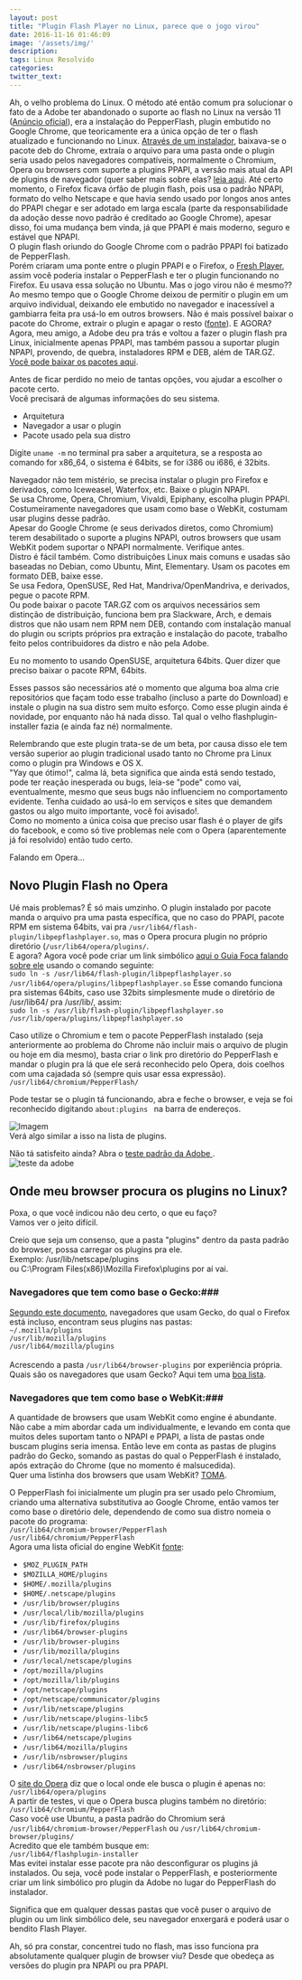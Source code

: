 ```yaml
---
layout: post
title: "Plugin Flash Player no Linux, parece que o jogo virou"
date: 2016-11-16 01:46:09
image: '/assets/img/'
description:
tags: Linux Resolvido
categories:
twitter_text:
---  
```

Ah, o velho problema do Linux.
O método até então comum pra solucionar o fato de a Adobe ter abandonado o suporte ao flash no Linux na versão 11 ([Anúncio oficial](http://blogs.adobe.com/flashplayer/2012/02/adobe-and-google-partnering-for-flash-player-on-linux.html)), era a instalação do PepperFlash, plugin embutido no Google Chrome, que teoricamente era a única opção de ter o flash atualizado e funcionando no Linux.
[Através de um instalador](https://wiki.debian.org/PepperFlashPlayer), baixava-se o pacote deb do Chrome, extraía o arquivo para uma pasta onde o plugin seria usado pelos navegadores compatíveis, normalmente o Chromium, Opera ou browsers com suporte a plugins PPAPI, a versão mais atual da API de plugins de navegador (quer saber mais sobre elas? [leia aqui](http://superuser.com/questions/654595/adobe-flash-player-ppapi-vs-npapi-in-google-chrome). Até certo momento, o Firefox ficava órfão de plugin flash, pois usa o padrão NPAPI, formato do velho Netscape e que havia sendo usado por longos anos antes do PPAPI chegar e ser adotado em larga escala (parte da responsabilidade da adoção desse novo padrão é creditado ao Google Chrome), apesar disso, foi uma mudança bem vinda, já que PPAPI é mais moderno, seguro e estável que NPAPI.  
O plugin flash oriundo do Google Chrome com o padrão PPAPI foi batizado de PepperFlash.  
Porém criaram uma ponte entre o plugin PPAPI e o Firefox, o [Fresh Player](http://www.webupd8.org/2014/05/fresh-player-plugin-pepper-flash.html), assim você poderia instalar o PepperFlash e ter o plugin funcionando no Firefox.
Eu usava essa solução no Ubuntu.
Mas o jogo virou não é mesmo??  Ao mesmo tempo que o Google Chrome deixou de permitir o plugin em um arquivo individual, deixando ele embutido no navegador e inacessível a gambiarra feita pra
usá-lo em outros browsers.   Não é mais possível baixar o pacote do Chrome, extrair o plugin e apagar o resto ([fonte](http://askubuntu.com/questions/836261/pepperflashplugin-nonfree-package-installation-fails-since-chrome-54-is-out-oct)).
E AGORA?       
Agora, meu amigo, a Adobe deu pra trás e voltou a fazer o plugin flash pra Linux, inicialmente apenas PPAPI, mas também passou a suportar plugin NPAPI, provendo, de quebra, instaladores RPM e DEB, além de TAR.GZ.      
[Você pode baixar os pacotes aqui](http://labs.adobe.com/downloads/flashplayer.html).

Antes de ficar perdido no meio de tantas opções, vou ajudar a escolher o pacote certo.  
Você precisará de algumas informações do seu sistema.   
* Arquitetura  
* Navegador a usar o plugin  
* Pacote usado pela sua distro  

Digite <code>uname -m</code> no terminal pra saber a arquitetura, se a resposta ao comando for x86_64, o sistema é 64bits, se for i386 ou i686, é 32bits.  
  

Navegador não tem mistério, se precisa instalar o plugin pro Firefox e derivados, como Iceweasel, Waterfox, etc. Baixe o plugin NPAPI.  
Se usa Chrome, Opera, Chromium, Vivaldi, Epiphany, escolha plugin PPAPI. Costumeiramente navegadores que usam como base o WebKit, costumam usar plugins desse padrão.  
Apesar do Google Chrome (e seus derivados diretos, como Chromium) terem desabilitado o suporte a plugins NPAPI, outros browsers que usam WebKit podem suportar o NPAPI normalmente. Verifique antes.    
Distro é fácil também. Como distribuições Linux mais comuns e usadas são baseadas no Debian, como Ubuntu, Mint, Elementary. Usam os pacotes em formato DEB, baixe esse.  
Se usa Fedora, OpenSUSE, Red Hat, Mandriva/OpenMandriva, e derivados, pegue o pacote RPM.  
Ou pode baixar o pacote TAR.GZ com os arquivos necessários sem distinção de distribuição, funciona bem pra Slackware, Arch, e demais distros que não usam nem RPM nem DEB, contando com instalação manual do plugin ou scripts próprios pra extração e instalação do pacote, trabalho feito pelos contribuidores da distro e não pela Adobe.  

Eu no momento to usando OpenSUSE, arquitetura 64bits. Quer dizer que preciso baixar o pacote RPM, 64bits.  

Esses passos são necessários até o momento que alguma boa alma crie repositórios que façam todo esse trabalho (incluso a parte do Download) e instale o plugin na sua distro sem muito esforço.  Como esse plugin ainda é novidade, por enquanto não há nada disso. Tal qual o velho flashplugin-installer fazia (e ainda faz né) normalmente.  


Relembrando que este plugin trata-se de um beta, por causa disso ele tem versão superior ao plugin tradicional usado tanto no Chrome pra Linux como o plugin pra Windows e OS X.  
"Yay que ótimo!", calma lá, beta significa que ainda está sendo testado, pode ter reação inesperada ou bugs, leia-se "pode" como vai, eventualmente, mesmo que seus bugs não influenciem no comportamento evidente. Tenha cuidado ao usá-lo em serviços e sites que demandem gastos ou algo muito importante, você foi avisado!.  
Como no momento a única coisa que preciso usar flash é o player de gifs do facebook, e como só tive problemas nele com o Opera (aparentemente já foi resolvido) então tudo certo.  

Falando em Opera...   
## Novo Plugin Flash no Opera ##   

Ué mais problemas? É só mais umzinho. O plugin instalado por pacote manda o arquivo pra uma pasta específica, que no caso do PPAPI, pacote RPM em sistema 64bits, vai pra <code>/usr/lib64/flash-plugin/libpepflashplayer.so</code>, mas o Opera procura plugin no próprio diretório (<code>/usr/lib64/opera/plugins/</code>.  
E agora? Agora você pode criar um link simbólico [aqui o Guia Foca falando sobre ele](http://www.guiafoca.org/cgs/guia/iniciante/ch-cmdv.html) usando o comando seguinte:  
<code>sudo ln -s /usr/lib64/flash-plugin/libpepflashplayer.so /usr/lib64/opera/plugins/libpepflashplayer.so</code> Esse comando funciona pra sistemas 64bits, caso use 32bits simplesmente mude o diretório de /usr/lib64/ pra /usr/lib/, assim:  
<code>sudo ln -s /usr/lib/flash-plugin/libpepflashplayer.so /usr/lib/opera/plugins/libpepflashplayer.so</code>   

Caso utilize o Chromium e tem o pacote PepperFlash instalado (seja anteriormente ao problema do Chrome não incluir mais o arquivo de plugin ou hoje em dia mesmo), basta criar o link pro diretório do PepperFlash e mandar o plugin pra lá que ele será reconhecido pelo Opera, dois coelhos com uma cajadada só (sempre quis usar essa expressão).  
<code>/usr/lib64/chromium/PepperFlash/</code>

Pode testar se o plugin tá funcionando, abra e feche o browser, e veja se foi reconhecido digitando <code>about:plugins </code> na barra de endereços.  

![Imagem](http://i.imgur.com/GYc1VGL.jpg)  
Verá algo similar a isso na lista de plugins.  

Não tá satisfeito ainda? Abra o [teste padrão da Adobe ](https://www.adobe.com/br/software/flash/about/).  
![teste da adobe](http://i.imgur.com/c1isZVo.png) 


## Onde meu browser procura os plugins no Linux? ##  
Poxa, o que você indicou não deu certo, o que eu faço?  
Vamos ver o jeito difícil.  


Creio que seja um consenso, que a pasta "plugins" dentro da pasta padrão do browser, possa carregar os plugins pra ele.  
Exemplo: /usr/lib/netscape/plugins  
ou C:\Program Files(x86)\Mozilla Firefox\plugins 
por aí vai.     
### Navegadores que tem como base o Gecko:###   
[Segundo este documento](https://developer.mozilla.org/en-US/docs/Plugins/Guide/Plug-in_Basics#How_Gecko_Finds_Plug-ins), navegadores que usam Gecko, do qual o Firefox está incluso, encontram seus plugins nas pastas:  
<code>~/.mozilla/plugins</code><br>
<code>/usr/lib/mozilla/plugins</code><br>
<code>/usr/lib64/mozilla/plugins</code><br>  
Acrescendo a pasta <code>/usr/lib64/browser-plugins</code> por experiência própria.  
Quais são os navegadores que usam Gecko? 
Aqui tem uma [boa lista](https://en.wikipedia.org/wiki/List_of_web_browsers#Gecko-based).  

### Navegadores que tem como base o WebKit:###  
A quantidade de browsers que usam WebKit como engine é abundante. Não cabe a mim abordar cada um individualmente, e levando em conta que muitos deles suportam tanto o NPAPI e PPAPI, a lista de pastas onde buscam plugins seria imensa. Então leve em conta as pastas de plugins padrão do Gecko, somando as pastas do qual o PepperFlash é instalado, após extração do Chrome (que no momento é malsucedida).  
Quer uma listinha dos browsers que usam WebKit? [TOMA](https://en.wikipedia.org/wiki/List_of_web_browsers#WebKit-based).  

O PepperFlash foi inicialmente um plugin pra ser usado pelo Chromium, criando uma alternativa substitutiva ao Google Chrome, então vamos ter como base o diretório dele, dependendo de como sua distro nomeia o pacote do programa:  
<code>/usr/lib64/chromium-browser/PepperFlash</code>
<code>/usr/lib64/chromium/PepperFlash</code>  
Agora uma lista oficial do engine WebKit [fonte](http://stackoverflow.com/questions/10208392/how-does-webkit-find-libflashplayer-so):  
* <code>$MOZ_PLUGIN_PATH</code>
* <code>$MOZILLA_HOME/plugins</code>
* <code>$HOME/.mozilla/plugins</code>
* <code>$HOME/.netscape/plugins</code>
* <code>/usr/lib/browser/plugins</code>
* <code>/usr/local/lib/mozilla/plugins</code>
* <code>/usr/lib/firefox/plugins</code>
* <code>/usr/lib64/browser-plugins</code>
* <code>/usr/lib/browser-plugins</code>
* <code>/usr/lib/mozilla/plugins</code>
* <code>/usr/local/netscape/plugins</code>
* <code>/opt/mozilla/plugins</code>
* <code>/opt/mozilla/lib/plugins</code>
* <code>/opt/netscape/plugins</code>
* <code>/opt/netscape/communicator/plugins</code>
* <code>/usr/lib/netscape/plugins</code>
* <code>/usr/lib/netscape/plugins-libc5</code>
* <code>/usr/lib/netscape/plugins-libc6</code>
* <code>/usr/lib64/netscape/plugins</code>
* <code>/usr/lib64/mozilla/plugins</code>
* <code>/usr/lib/nsbrowser/plugins</code>
* <code>/usr/lib64/nsbrowser/plugins</code>


O [site do Opera](http://www.opera.com/docs/linux/plugins/install/#flash) diz que o local onde ele busca o plugin é apenas no:  
<code>/usr/lib64/opera/plugins</code>  
A partir de testes, vi que o Opera busca plugins também no diretório:  
<code>/usr/lib64/chromium/PepperFlash</code>   
Caso você use Ubuntu, a pasta padrão do Chromium será <code>/usr/lib64/chromium-browser/PepperFlash</code> ou <code>/usr/lib64/chromium-browser/plugins/</code>  
Acredito que ele também busque em:  
<code>/usr/lib64/flashplugin-installer</code>   
Mas evitei instalar esse pacote pra não desconfigurar os plugins já instalados. 
Ou seja, você pode instalar o PepperFlash, e posteriormente criar um link simbólico pro plugin da Adobe no lugar do PepperFlash do instalador.  

Significa que em qualquer dessas pastas que você puser o arquivo de plugin ou um link simbólico dele, seu navegador enxergará e poderá usar o bendito Flash Player.  

Ah, só pra constar, concentrei tudo no flash, mas isso funciona pra absolutamente qualquer plugin de browser viu? Desde que obedeça as versões do plugin pra NPAPI ou pra PPAPI.    
 
